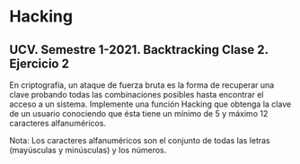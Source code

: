 # Hacking

## UCV. Semestre 1-2021. Backtracking Clase 2. Ejercicio 2

En criptografía, un ataque de fuerza bruta es la forma de recuperar una clave probando todas las combinaciones posibles hasta encontrar el acceso a un sistema. Implemente una función Hacking que obtenga la clave de un usuario conociendo que ésta tiene un mínimo de 5 y máximo 12 caracteres alfanuméricos.

Nota:  Los caracteres alfanuméricos son el conjunto de todas las letras (mayúsculas y minúsculas) y los números.
